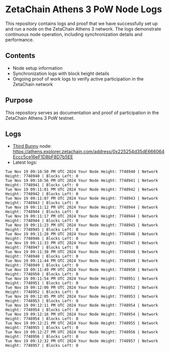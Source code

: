 # ZetaChain Athens 3 PoW Node Logs
This repository contains logs and proof that we have successfully set up and run a node on the ZetaChain Athens 3 network. The logs demonstrate continuous node operation, including synchronization details and performance.

## Contents
- Node setup information
- Synchronization logs with block height details
- Ongoing proof of work logs to verify active participation in the ZetaChain network

## Purpose
This repository serves as documentation and proof of participation in the ZetaChain Athens 3 PoW testnet.

## Logs

- [Third Bunny](https://thirdbunny.xyz/) node: https://athens.explorer.zetachain.com/address/0x225254d35dE666064Eccc5ce16eF1D8bF8D7b5EE
- Latest logs:
```
Tue Nov 19 09:10:50 PM UTC 2024 Your Node Height: 7748940 | Network Height: 7748940 | Blocks Left: 0
Tue Nov 19 09:10:56 PM UTC 2024 Your Node Height: 7748941 | Network Height: 7748941 | Blocks Left: 0
Tue Nov 19 09:11:01 PM UTC 2024 Your Node Height: 7748942 | Network Height: 7748942 | Blocks Left: 0
Tue Nov 19 09:11:07 PM UTC 2024 Your Node Height: 7748943 | Network Height: 7748943 | Blocks Left: 0
Tue Nov 19 09:11:12 PM UTC 2024 Your Node Height: 7748944 | Network Height: 7748944 | Blocks Left: 0
Tue Nov 19 09:11:17 PM UTC 2024 Your Node Height: 7748944 | Network Height: 7748944 | Blocks Left: 0
Tue Nov 19 09:11:23 PM UTC 2024 Your Node Height: 7748945 | Network Height: 7748945 | Blocks Left: 0
Tue Nov 19 09:11:28 PM UTC 2024 Your Node Height: 7748946 | Network Height: 7748946 | Blocks Left: 0
Tue Nov 19 09:11:33 PM UTC 2024 Your Node Height: 7748947 | Network Height: 7748947 | Blocks Left: 0
Tue Nov 19 09:11:38 PM UTC 2024 Your Node Height: 7748948 | Network Height: 7748948 | Blocks Left: 0
Tue Nov 19 09:11:44 PM UTC 2024 Your Node Height: 7748949 | Network Height: 7748949 | Blocks Left: 0
Tue Nov 19 09:11:49 PM UTC 2024 Your Node Height: 7748950 | Network Height: 7748950 | Blocks Left: 0
Tue Nov 19 09:11:54 PM UTC 2024 Your Node Height: 7748951 | Network Height: 7748951 | Blocks Left: 0
Tue Nov 19 09:12:00 PM UTC 2024 Your Node Height: 7748952 | Network Height: 7748952 | Blocks Left: 0
Tue Nov 19 09:12:05 PM UTC 2024 Your Node Height: 7748953 | Network Height: 7748953 | Blocks Left: 0
Tue Nov 19 09:12:11 PM UTC 2024 Your Node Height: 7748954 | Network Height: 7748954 | Blocks Left: 0
Tue Nov 19 09:12:16 PM UTC 2024 Your Node Height: 7748954 | Network Height: 7748954 | Blocks Left: 0
Tue Nov 19 09:12:21 PM UTC 2024 Your Node Height: 7748955 | Network Height: 7748955 | Blocks Left: 0
Tue Nov 19 09:12:27 PM UTC 2024 Your Node Height: 7748956 | Network Height: 7748956 | Blocks Left: 0
Tue Nov 19 09:12:32 PM UTC 2024 Your Node Height: 7748957 | Network Height: 7748957 | Blocks Left: 0
```
